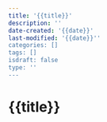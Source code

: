 ```yaml
---
title: '{{title}}'
description: ''
date-created: '{{date}}'
last-modified: '{{date}}''
categories: [] 
tags: []
isdraft: false
type: ''
---
```


# {{title}}